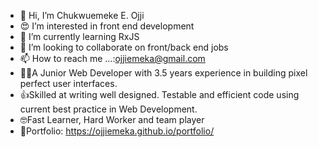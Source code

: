 - 👋 Hi, I’m Chukwuemeke E. Ojji
- 😍 I’m interested in front end development
- 🤗 I’m currently learning RxJS
- 💞️ I’m looking to collaborate on front/back end jobs
- 📫 How to reach me ...:ojjiemeka@gmail.com
- 👨‍💻A Junior Web Developer with 3.5 years experience in building pixel perfect user interfaces. 
- 👍Skilled at writing well designed. Testable and efficient code using current best practice in Web Development.
- 🤓Fast Learner, Hard Worker and team player
- 📜Portfolio: https://ojjiemeka.github.io/portfolio/


